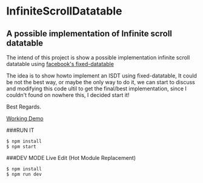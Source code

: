 InfiniteScrollDatatable
=======================

A possible implementation of Infinite scroll datatable
------------------------------------------------------

The intend of this project is show a possible implementation infinite scroll datatable using [facebook's fixed-datatable](https://facebook.github.io/fixed-data-table)

The idea is to show howto implement an ISDT using fixed-datatable, It could be not the best way, or maybe the only way to do it, we can start to discuss and modifying this code ultil to get the final/best implementation, since I couldn't found on nowhere this, I decided start it!

Best Regards.


[Working Demo](https://infinite-scroll-datatable.herokuapp.com/)

###RUN IT

```
$ npm install
$ npm start
```

###DEV MODE
Live Edit (Hot Module Replacement)

```
$ npm install
$ npm run dev
```


